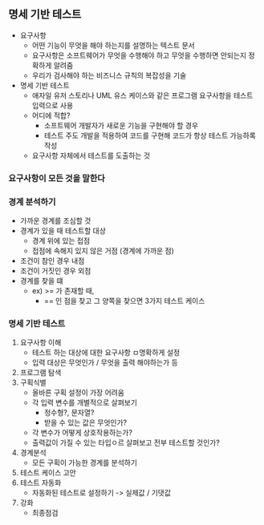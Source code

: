 ## 명세 기반 테스트

- 요구사항
  - 어떤 기능이 무엇을 해야 하는지를 설명하는 텍스트 문서
  - 요구사항은 소프트웨어가 무엇을 수행해야 하고 무엇을 수행하면 안되는지 정확하게 알려줌
  - 우리가 검사해야 하는 비즈니스 규칙의 복잡성을 기술
- 명세 기반 테스트
  - 애자일 유저 스토리나 UML 유스 케이스와 같은 프로그램 요구사항을 테스트 입력으로 사용
  - 어디에 적합?
    - 소프트웨어 개발자가 새로운 기능을 구현해야 할 경우
    - 테스트 주도 개발을 적용하여 코드를 구현해 코드가 항상 테스트 가능하록 작성
  - 요구사항 자체에서 테스트를 도출하는 것

### 요구사항이 모든 것을 말한다

### 경계 분석하기
- 가까운 경계를 조심할 것
- 경계가 있을 때 테스트할 대상
  - 경계 위에 있는 접점
  - 접점에 속해지 있지 않은 거점 (경계에 가까운 점)
- 조건이 참인 경우 내점 
- 조건이 거짓인 경우 외점
- 경계를 찾을 떄 
  - ex) >= 가 존재할 때,
    - == 인 점을 찾고 그 양쪽을 찾으면 3가지 테스트 케이스

### 명세 기반 테스트
1. 요구사항 이해
   - 테스트 하는 대상에 대한 요구사항 ㅁ명확하게 설정
   - 입력 대상은 무엇인가 / 무엇을 출력 해야하는가 등
2. 프로그램 탐색
3. 구획식별
   - 올바른 구획 설정이 가장 어려움
   - 각 입력 변수를 개별적으로 살펴보기
     - 정수형?, 문자열?
     - 받을 수 있는 값은 무엇인가?
   - 각 변수가 어떻게 상호작용하는가?
   - 출력값이 가질 수 있는 타입ㅇ르 살펴보고 전부 테스트할 것인가?
4. 경계분석
   - 모든 구획이 가능한 경계를 분석하기
5. 테스트 케이스 고안
6. 테스트 자동화
   - 자동화된 테스트로 설정하기 -> 실제값 / 기댓값
7. 강화
   - 최종점검

